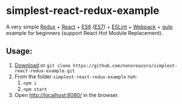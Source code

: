 # simplest-react-redux-example

A very simple [Redux](https://github.com/rackt/redux) + [React](https://facebook.github.io/react/) + [ES6](https://babeljs.io/docs/learn-es2015/) ([ES7](http://babeljs.io/docs/plugins/preset-stage-1/)) + [ESLint](http://eslint.org/) + [Webpack](https://webpack.github.io/) + [gulp](http://gulpjs.com/) example for beginners (support React Hot Module Replacement).

## Usage:

1. [Download](https://github.com/nonoroazoro/simplest-react-redux-example/archive/master.zip) or `git clone https://github.com/nonoroazoro/simplest-react-redux-example.git`
2. From the folder `simplest-react-redux-example` run:
      1.  `npm i`
      2.  `npm start`
3. Open [http://localhost:8080/](http://localhost:8080/) in the browser.
